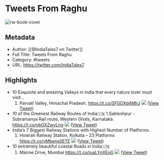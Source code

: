 # Tweets From Raghu

![rw-book-cover](https://pbs.twimg.com/profile_images/1692714454172246016/3l_fS4n2.jpg)

## Metadata
- Author: [[@IndiaTales7 on Twitter]]
- Full Title: Tweets From Raghu
- Category: #tweets
- URL: https://twitter.com/IndiaTales7

## Highlights
- 10 Exquisite and amazing Valleys in India that every nature lover must visit...
  1. Parvati Valley, Himachal Pradesh. https://t.co/SFGDXd4MhJ
  ![](https://pbs.twimg.com/media/FgjwEDvWYAAkhlr.jpg) ([View Tweet](https://twitter.com/IndiaTales7/status/1587782834454155264))
- 10 of the Greenest Railway Routes of India🇮🇳
  1.Sakleshpur - Subramanya Rail route, Western Ghats, Karnataka. https://t.co/vbGXZwyLng
  ![](https://pbs.twimg.com/media/FgemWUfUYAAbr_c.jpg) ([View Tweet](https://twitter.com/IndiaTales7/status/1587420302333485056))
- India’s 7 Biggest Railway Stations with Highest Number of Platforms. 
  1. Howrah Railway Station, Kolkata – 23 Platforms https://t.co/vMbens0ETE
  ![](https://pbs.twimg.com/media/Fg8XCZYXEAA0I_u.jpg) ([View Tweet](https://twitter.com/IndiaTales7/status/1589514535064698880))
- 10 extremely beautiful coastal Roads in India🇮🇳
  1. Marine Drive, Mumbai https://t.co/iuaLYnXEnG
  ![](https://pbs.twimg.com/media/FmrMYh6WQAE_ztM.jpg) ([View Tweet](https://twitter.com/IndiaTales7/status/1615328148979343362))
